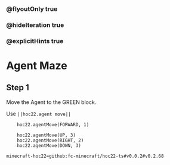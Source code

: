 ### @flyoutOnly true
### @hideIteration true
### @explicitHints true


# Agent Maze

## Step 1
Move the Agent to the GREEN block.

Use ``||hoc22.agent move||``

```ghost
    hoc22.agentMove(FORWARD, 1)
```
```template
    hoc22.agentMove(UP, 3)
    hoc22.agentMove(RIGHT, 2)
    hoc22.agentMove(DOWN, 3)
```

```package
minecraft-hoc22=github:fc-minecraft/hoc22-ts#v0.0.2#v0.2.68
```